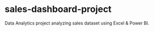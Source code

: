 # sales-dashboard-project
Data Analytics project analyzing sales dataset using Excel &amp; Power BI.
